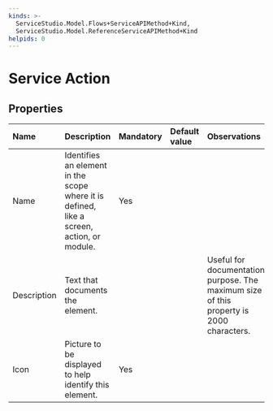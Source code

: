```yaml
---
kinds: >-
  ServiceStudio.Model.Flows+ServiceAPIMethod+Kind,
  ServiceStudio.Model.ReferenceServiceAPIMethod+Kind
helpids: 0
---
```


# Service Action

## Properties

| Name | Description | Mandatory | Default value | Observations |
| :--- | :--- | :--- | :--- | :--- |
| Name | Identifies an element in the scope where it is defined, like a screen, action, or module. | Yes |  |  |
| Description | Text that documents the element. |  |  | Useful for documentation purpose. The maximum size of this property is 2000 characters. |
| Icon | Picture to be displayed to help identify this element. | Yes |  |  |

